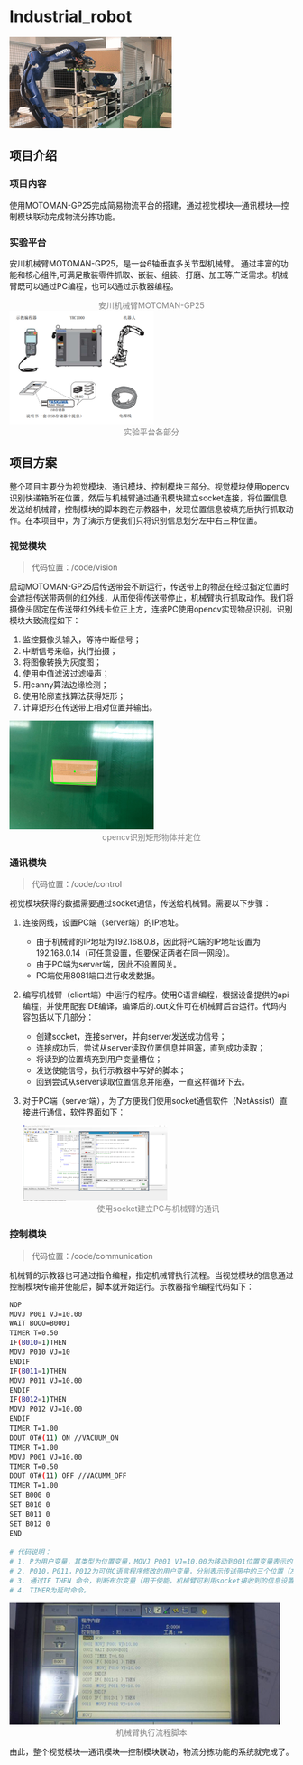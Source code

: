 # Industrial_robot

![demo](README/demo.gif)

## 项目介绍

### 项目内容

使用MOTOMAN-GP25完成简易物流平台的搭建，通过视觉模块—通讯模块—控制模块联动完成物流分拣功能。

### 实验平台

安川机械臂MOTOMAN-GP25，是一台6轴垂直多关节型机械臂。 通过丰富的功能和核心组件,可满足散装零件抓取、嵌装、组装、打磨、加工等广泛需求。机械臂既可以通过PC编程，也可以通过示教器编程。



<center><font color=grey>安川机械臂MOTOMAN-GP25</font></center>

<img src="README/5E237779-A1E7-453F-8B45-3FE68F11698F.png" alt="5E237779-A1E7-453F-8B45-3FE68F11698F" style="zoom: 25%;" />

<center><font color=grey>实验平台各部分</font></center>

## 项目方案

整个项目主要分为视觉模块、通讯模块、控制模块三部分。视觉模块使用opencv识别快递箱所在位置，然后与机械臂通过通讯模块建立socket连接，将位置信息发送给机械臂，控制模块的脚本跑在示教器中，发现位置信息被填充后执行抓取动作。在本项目中，为了演示方便我们只将识别信息划分左中右三种位置。

### 视觉模块

> 代码位置：/code/vision

启动MOTOMAN-GP25后传送带会不断运行，传送带上的物品在经过指定位置时会遮挡传送带两侧的红外线，从而使得传送带停止，机械臂执行抓取动作。我们将摄像头固定在传送带红外线卡位正上方，连接PC使用opencv实现物品识别。识别模块大致流程如下：

1. 监控摄像头输入，等待中断信号；
2. 中断信号来临，执行拍摄；
3. 将图像转换为灰度图；
4. 使用中值滤波过滤噪声；
5. 用canny算法边缘检测；
6. 使用轮廓查找算法获得矩形；
7. 计算矩形在传送带上相对位置并输出。

<img src="README/out.jpg" alt="out" style="zoom: 25%;" />

<center><font color=grey>opencv识别矩形物体并定位</font></center>

### 通讯模块

> 代码位置：/code/control

视觉模块获得的数据需要通过socket通信，传送给机械臂。需要以下步骤：

1. 连接网线，设置PC端（server端）的IP地址。
   - 由于机械臂的IP地址为192.168.0.8，因此将PC端的IP地址设置为192.168.0.14（可任意设置，但要保证两者在同一网段）。
   - 由于PC端为server端，因此不设置网关。
   - PC端使用8081端口进行收发数据。

2. 编写机械臂（client端）中运行的程序。使用C语言编程，根据设备提供的api编程，并使用配套IDE编译，编译后的.out文件可在机械臂后台运行。代码内容包括以下几部分：

   - 创建socket，连接server，并向server发送成功信号；
   - 连接成功后，尝试从server读取位置信息并阻塞，直到成功读取；
   - 将读到的位置填充到用户变量槽位；
   - 发送使能信号，执行示教器中写好的脚本；
   - 回到尝试从server读取位置信息并阻塞，一直这样循环下去。

3. 对于PC端（server端），为了方便我们使用socket通信软件（NetAssist）直接进行通信，软件界面如下：

   <img src="README/image-20220112210407311.png" alt="image-20220112210407311" style="zoom: 25%;" />

   <center><font color=grey>使用socket建立PC与机械臂的通讯</font></center>

### 控制模块

> 代码位置：/code/communication

机械臂的示教器也可通过指令编程，指定机械臂执行流程。当视觉模块的信息通过控制模块传输并使能后，脚本就开始运行。示教器指令编程代码如下：

```bash
NOP
MOVJ P001 VJ=10.00
WAIT BOOO=B0001
TIMER T=0.50
IF(B010=1)THEN
MOVJ P010 VJ=10
ENDIF
IF(B011=1)THEN
MOVJ P011 VJ=10.00
ENDIF
IF(B012=1)THEN
MOVJ P012 VJ=10.00
ENDIF
TIMER T=1.00
DOUT OT#(11) ON //VACUUM_ON
TIMER T=1.00
MOVJ P001 VJ=10.00
TIMER T=0.50
DOUT OT#(11) OFF //VACUMM_OFF
TIMER T=1.00
SET B000 0
SET B010 0
SET B011 0
SET B012 0
END

# 代码说明：
# 1. P为用户变量，其类型为位置变量，MOVJ P001 VJ=10.00为移动到001位置变量表示的位置处，移动速度为10.00。B也为用户变量，其类型为布尔变量，值为0或1。
# 2. P010，P011，P012为可供C语言程序修改的用户变量，分别表示传送带中的三个位置（左中右）。P001提前手工存储了机械臂移动过程中的一个过渡位置。P003提前手工存储了机械臂的目的地，即货架上方。
# 3. 通过IF THEN 命令，判断布尔变量（用于使能，机械臂可利用socket接收到的信息设置3个布尔变量）是否被修改，如果被修改，则移动到对应的传送带处，使用DOUT命令打开吸盘，其中OT#(11)为控制吸盘的寄存器地址。
# 4. TIMER为延时命令。
```

<img src="README/4757088E502EC3745317A108626A22E7.jpg" alt="4757088E502EC3745317A108626A22E7" style="zoom: 50%;" />

<center><font color=grey>机械臂执行流程脚本</font></center>

由此，整个视觉模块—通讯模块—控制模块联动，物流分拣功能的系统就完成了。



